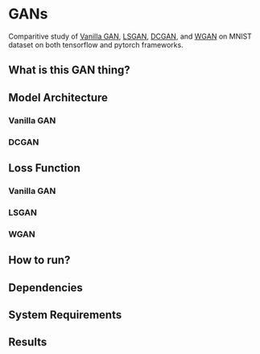 # GANs
Comparitive study of [Vanilla GAN](https://arxiv.org/abs/1406.2661), [LSGAN](https://arxiv.org/abs/1611.04076), [DCGAN](https://arxiv.org/abs/1511.06434), and [WGAN](https://arxiv.org/abs/1704.00028) on MNIST dataset on both tensorflow and pytorch frameworks.

## What is this GAN thing?

## Model Architecture

### Vanilla GAN

### DCGAN

## Loss Function

### Vanilla GAN

### LSGAN

### WGAN

## How to run?

## Dependencies

## System Requirements

## Results
